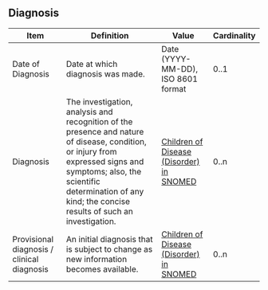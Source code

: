 ## Diagnosis

<table>
    <thead>
        <tr>
            <th>Item</th>
            <th>Definition</th>
            <th>Value</th>
            <th>Cardinality</th>
        </tr>
    </thead>
    <tbody>
        <tr>
            <td>Date of Diagnosis</td>
            <td>Date at which diagnosis was made.</td>
            <td>Date (YYYY-MM-DD), ISO 8601 format</td>
            <td>0..1</td>
        </tr>
        <tr>
            <td>Diagnosis</td>
            <td>The investigation, analysis and recognition of the presence and nature of disease, condition, or injury from expressed signs and symptoms; also, the scientific determination of any kind; the concise results of such an investigation.</td>
            <td><a href="https://browser.ihtsdotools.org/?perspective=full&conceptId1=64572001&edition=MAIN/2024-10-01&release=&languages=en&latestRedirect=false">Children of Disease (Disorder) in SNOMED</a></td>
            <td>0..n</td>
        </tr>
        <tr>
            <td>Provisional diagnosis / clinical diagnosis</td>
            <td>An initial diagnosis that is subject to change as new information becomes available.</td>
            <td><a href="https://browser.ihtsdotools.org/?perspective=full&conceptId1=64572001&edition=MAIN/2024-10-01&release=&languages=en&latestRedirect=false">Children of Disease (Disorder) in SNOMED</a></td>
            <td>0..n</td>
        </tr>
    </tbody>
</table>